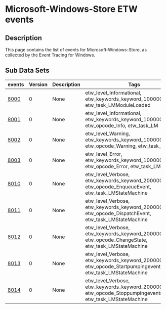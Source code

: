 # Microsoft-Windows-Store ETW events

## Description
This page contains the list of events for Microsoft-Windows-Store, as collected by the Event Tracing for Windows.

## Sub Data Sets
|events|Version|Description|Tags|
|---|---|---|---|
|[8000](events/event-8000.md)|0|None|etw_level_Informational, etw_keywords_keyword_100000000000, etw_task_LMModuleLoaded|
|[8001](events/event-8001.md)|0|None|etw_level_Informational, etw_keywords_keyword_100000000000, etw_opcode_Info, etw_task_LM|
|[8002](events/event-8002.md)|0|None|etw_level_Warning, etw_keywords_keyword_100000000000, etw_opcode_Warning, etw_task_LM|
|[8003](events/event-8003.md)|0|None|etw_level_Error, etw_keywords_keyword_100000000000, etw_opcode_Error, etw_task_LM|
|[8010](events/event-8010.md)|0|None|etw_level_Verbose, etw_keywords_keyword_200000000000, etw_opcode_EnqueueEvent, etw_task_LMStateMachine|
|[8011](events/event-8011.md)|0|None|etw_level_Verbose, etw_keywords_keyword_200000000000, etw_opcode_DispatchEvent, etw_task_LMStateMachine|
|[8012](events/event-8012.md)|0|None|etw_level_Verbose, etw_keywords_keyword_200000000000, etw_opcode_ChangeState, etw_task_LMStateMachine|
|[8013](events/event-8013.md)|0|None|etw_level_Verbose, etw_keywords_keyword_200000000000, etw_opcode_Startpumpingevents, etw_task_LMStateMachine|
|[8014](events/event-8014.md)|0|None|etw_level_Verbose, etw_keywords_keyword_200000000000, etw_opcode_Stoppumpingevents, etw_task_LMStateMachine|
